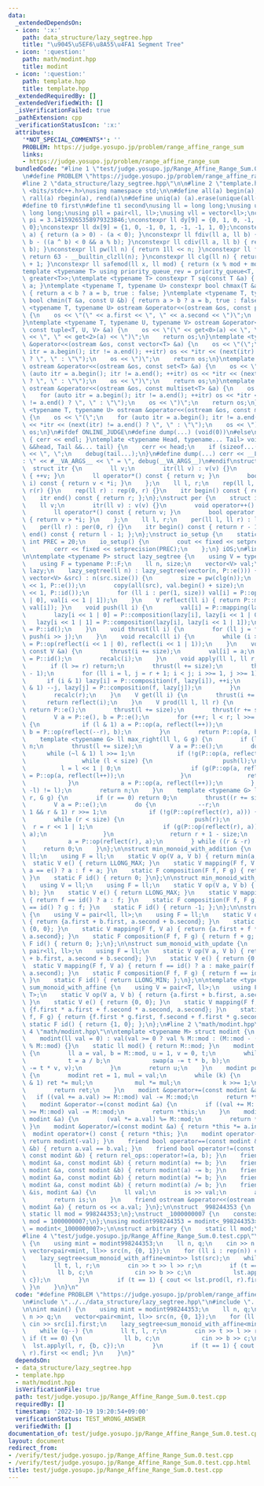 ```yaml
---
data:
  _extendedDependsOn:
  - icon: ':x:'
    path: data_structure/lazy_segtree.hpp
    title: "\u9045\u5EF6\u8A55\u4FA1 Segment Tree"
  - icon: ':question:'
    path: math/modint.hpp
    title: modint
  - icon: ':question:'
    path: template.hpp
    title: template.hpp
  _extendedRequiredBy: []
  _extendedVerifiedWith: []
  _isVerificationFailed: true
  _pathExtension: cpp
  _verificationStatusIcon: ':x:'
  attributes:
    '*NOT_SPECIAL_COMMENTS*': ''
    PROBLEM: https://judge.yosupo.jp/problem/range_affine_range_sum
    links:
    - https://judge.yosupo.jp/problem/range_affine_range_sum
  bundledCode: "#line 1 \"test/judge.yosupo.jp/Range_Affine_Range_Sum.0.test.cpp\"\
    \n#define PROBLEM \"https://judge.yosupo.jp/problem/range_affine_range_sum\"\n\
    #line 2 \"data_structure/lazy_segtree.hpp\"\n\n#line 2 \"template.hpp\"\n\n#include\
    \ <bits/stdc++.h>\nusing namespace std;\n\n#define all(a) begin(a), end(a)\n#define\
    \ rall(a) rbegin(a), rend(a)\n#define uniq(a) (a).erase(unique(all(a)), (a).end())\n\
    #define t0 first\n#define t1 second\nusing ll = long long;\nusing ull = unsigned\
    \ long long;\nusing pll = pair<ll, ll>;\nusing vll = vector<ll>;\nconstexpr double\
    \ pi = 3.14159265358979323846;\nconstexpr ll dy[9] = {0, 1, 0, -1, 1, 1, -1, -1,\
    \ 0};\nconstexpr ll dx[9] = {1, 0, -1, 0, 1, -1, -1, 1, 0};\nconstexpr ll sign(ll\
    \ a) { return (a > 0) - (a < 0); }\nconstexpr ll fdiv(ll a, ll b) { return a /\
    \ b - ((a ^ b) < 0 && a % b); }\nconstexpr ll cdiv(ll a, ll b) { return -fdiv(-a,\
    \ b); }\nconstexpr ll pw(ll n) { return 1ll << n; }\nconstexpr ll flg(ll n) {\
    \ return 63 - __builtin_clzll(n); }\nconstexpr ll clg(ll n) { return flg(n - 1)\
    \ + 1; }\nconstexpr ll safemod(ll x, ll mod) { return (x % mod + mod) % mod; }\n\
    template <typename T> using priority_queue_rev = priority_queue<T, vector<T>,\
    \ greater<T>>;\ntemplate <typename T> constexpr T sq(const T &a) { return a *\
    \ a; }\ntemplate <typename T, typename U> constexpr bool chmax(T &a, const U &b)\
    \ { return a < b ? a = b, true : false; }\ntemplate <typename T, typename U> constexpr\
    \ bool chmin(T &a, const U &b) { return a > b ? a = b, true : false; }\ntemplate\
    \ <typename T, typename U> ostream &operator<<(ostream &os, const pair<T, U> &a)\
    \ {\n    os << \"(\" << a.first << \", \" << a.second << \")\";\n    return os;\n\
    }\ntemplate <typename T, typename U, typename V> ostream &operator<<(ostream &os,\
    \ const tuple<T, U, V> &a) {\n    os << \"(\" << get<0>(a) << \", \" << get<1>(a)\
    \ << \", \" << get<2>(a) << \")\";\n    return os;\n}\ntemplate <typename T> ostream\
    \ &operator<<(ostream &os, const vector<T> &a) {\n    os << \"(\";\n    for (auto\
    \ itr = a.begin(); itr != a.end(); ++itr) os << *itr << (next(itr) != a.end()\
    \ ? \", \" : \"\");\n    os << \")\";\n    return os;\n}\ntemplate <typename T>\
    \ ostream &operator<<(ostream &os, const set<T> &a) {\n    os << \"(\";\n    for\
    \ (auto itr = a.begin(); itr != a.end(); ++itr) os << *itr << (next(itr) != a.end()\
    \ ? \", \" : \"\");\n    os << \")\";\n    return os;\n}\ntemplate <typename T>\
    \ ostream &operator<<(ostream &os, const multiset<T> &a) {\n    os << \"(\";\n\
    \    for (auto itr = a.begin(); itr != a.end(); ++itr) os << *itr << (next(itr)\
    \ != a.end() ? \", \" : \"\");\n    os << \")\";\n    return os;\n}\ntemplate\
    \ <typename T, typename U> ostream &operator<<(ostream &os, const map<T, U> &a)\
    \ {\n    os << \"(\";\n    for (auto itr = a.begin(); itr != a.end(); ++itr) os\
    \ << *itr << (next(itr) != a.end() ? \", \" : \"\");\n    os << \")\";\n    return\
    \ os;\n}\n#ifdef ONLINE_JUDGE\n#define dump(...) (void(0))\n#else\nvoid debug()\
    \ { cerr << endl; }\ntemplate <typename Head, typename... Tail> void debug(Head\
    \ &&head, Tail &&... tail) {\n    cerr << head;\n    if (sizeof...(Tail)) cerr\
    \ << \", \";\n    debug(tail...);\n}\n#define dump(...) cerr << __LINE__ << \"\
    : \" << #__VA_ARGS__ << \" = \", debug(__VA_ARGS__)\n#endif\nstruct rep {\n  \
    \  struct itr {\n        ll v;\n        itr(ll v) : v(v) {}\n        void operator++()\
    \ { ++v; }\n        ll operator*() const { return v; }\n        bool operator!=(itr\
    \ i) const { return v < *i; }\n    };\n    ll l, r;\n    rep(ll l, ll r) : l(l),\
    \ r(r) {}\n    rep(ll r) : rep(0, r) {}\n    itr begin() const { return l; };\n\
    \    itr end() const { return r; };\n};\nstruct per {\n    struct itr {\n    \
    \    ll v;\n        itr(ll v) : v(v) {}\n        void operator++() { --v; }\n\
    \        ll operator*() const { return v; }\n        bool operator!=(itr i) const\
    \ { return v > *i; }\n    };\n    ll l, r;\n    per(ll l, ll r) : l(l), r(r) {}\n\
    \    per(ll r) : per(0, r) {}\n    itr begin() const { return r - 1; };\n    itr\
    \ end() const { return l - 1; };\n};\nstruct io_setup {\n    static constexpr\
    \ int PREC = 20;\n    io_setup() {\n        cout << fixed << setprecision(PREC);\n\
    \        cerr << fixed << setprecision(PREC);\n    };\n} iOS;\n#line 4 \"data_structure/lazy_segtree.hpp\"\
    \n\ntemplate <typename P> struct lazy_segtree {\n    using V = typename P::V;\n\
    \    using F = typename P::F;\n    ll n, size;\n    vector<V> val;\n    vector<F>\
    \ lazy;\n    lazy_segtree(ll n) : lazy_segtree(vector(n, P::e())) {}\n    lazy_segtree(const\
    \ vector<V> &src) : n(src.size()) {\n        size = pw(clg(n));\n        val.resize(size\
    \ << 1, P::e());\n        copy(all(src), val.begin() + size);\n        lazy.resize(size\
    \ << 1, P::id());\n        for (ll i : per(1, size)) val[i] = P::op(val[i << 1\
    \ | 0], val[i << 1 | 1]);\n    }\n    V reflect(ll i) { return P::mapping(lazy[i],\
    \ val[i]); }\n    void push(ll i) {\n        val[i] = P::mapping(lazy[i], val[i]);\n\
    \        lazy[i << 1 | 0] = P::composition(lazy[i], lazy[i << 1 | 0]);\n     \
    \   lazy[i << 1 | 1] = P::composition(lazy[i], lazy[i << 1 | 1]);\n        lazy[i]\
    \ = P::id();\n    }\n    void thrust(ll i) {\n        for (ll j = flg(n); j; j--)\
    \ push(i >> j);\n    }\n    void recalc(ll i) {\n        while (i >>= 1) val[i]\
    \ = P::op(reflect(i << 1 | 0), reflect(i << 1 | 1));\n    }\n    void set(ll i,\
    \ const V &a) {\n        thrust(i += size);\n        val[i] = a;\n        lazy[i]\
    \ = P::id();\n        recalc(i);\n    }\n    void apply(ll l, ll r, F f) {\n \
    \       if (l >= r) return;\n        thrust(l += size);\n        thrust(r += size\
    \ - 1);\n        for (ll i = l, j = r + 1; i < j; i >>= 1, j >>= 1) {\n      \
    \      if (i & 1) lazy[i] = P::composition(f, lazy[i]), ++i;\n            if (j\
    \ & 1) --j, lazy[j] = P::composition(f, lazy[j]);\n        }\n        recalc(l);\n\
    \        recalc(r);\n    }\n    V get(ll i) {\n        thrust(i += size);\n  \
    \      return reflect(i);\n    }\n    V prod(ll l, ll r) {\n        if (l >= r)\
    \ return P::e();\n        thrust(l += size);\n        thrust(r += size - 1);\n\
    \        V a = P::e(), b = P::e();\n        for (++r; l < r; l >>= 1, r >>= 1)\
    \ {\n            if (l & 1) a = P::op(a, reflect(l++));\n            if (r & 1)\
    \ b = P::op(reflect(--r), b);\n        }\n        return P::op(a, b);\n    }\n\
    \    template <typename G> ll max_right(ll l, G g) {\n        if (l == n) return\
    \ n;\n        thrust(l += size);\n        V a = P::e();\n        do {\n      \
    \      while (~l & 1) l >>= 1;\n            if (!g(P::op(a, reflect(l)))) {\n\
    \                while (l < size) {\n                    push(l);\n          \
    \          l = l << 1 | 0;\n                    if (g(P::op(a, reflect(l)))) a\
    \ = P::op(a, reflect(l++));\n                }\n                return l - size;\n\
    \            }\n            a = P::op(a, reflect(l++));\n        } while ((l &\
    \ -l) != l);\n        return n;\n    }\n    template <typename G> ll min_left(ll\
    \ r, G g) {\n        if (r == 0) return 0;\n        thrust((r += size) - 1);\n\
    \        V a = P::e();\n        do {\n            --r;\n            while (r >\
    \ 1 && r & 1) r >>= 1;\n            if (!g(P::op(reflect(r), a))) {\n        \
    \        while (r < size) {\n                    push(r);\n                  \
    \  r = r << 1 | 1;\n                    if (g(P::op(reflect(r), a))) a = P::op(reflect(r--),\
    \ a);\n                }\n                return r + 1 - size;\n            }\n\
    \            a = P::op(reflect(r), a);\n        } while ((r & -r) != r);\n   \
    \     return 0;\n    }\n};\n\nstruct min_monoid_with_addition {\n    using V =\
    \ ll;\n    using F = ll;\n    static V op(V a, V b) { return min(a, b); }\n  \
    \  static V e() { return LLONG_MAX; }\n    static V mapping(F f, V a) { return\
    \ a == e() ? a : f + a; }\n    static F composition(F f, F g) { return f + g;\
    \ }\n    static F id() { return 0; }\n};\n\nstruct min_monoid_with_update {\n\
    \    using V = ll;\n    using F = ll;\n    static V op(V a, V b) { return min(a,\
    \ b); }\n    static V e() { return LLONG_MAX; }\n    static V mapping(F f, V a)\
    \ { return f == id() ? a : f; }\n    static F composition(F f, F g) { return f\
    \ == id() ? g : f; }\n    static F id() { return -1; };\n};\n\nstruct sum_monoid_with_addition\
    \ {\n    using V = pair<ll, ll>;\n    using F = ll;\n    static V op(V a, V b)\
    \ { return {a.first + b.first, a.second + b.second}; }\n    static V e() { return\
    \ {0, 0}; }\n    static V mapping(F f, V a) { return {a.first + f * a.second,\
    \ a.second}; }\n    static F composition(F f, F g) { return f + g; }\n    static\
    \ F id() { return 0; };\n};\n\nstruct sum_monoid_with_update {\n    using V =\
    \ pair<ll, ll>;\n    using F = ll;\n    static V op(V a, V b) { return {a.first\
    \ + b.first, a.second + b.second}; }\n    static V e() { return {0, 0}; }\n  \
    \  static V mapping(F f, V a) { return f == id() ? a : make_pair(f * a.second,\
    \ a.second); }\n    static F composition(F f, F g) { return f == id() ? g : f;\
    \ }\n    static F id() { return LLONG_MIN; };\n};\n\ntemplate <typename T> struct\
    \ sum_monoid_with_affine {\n    using V = pair<T, ll>;\n    using F = pair<T,\
    \ T>;\n    static V op(V a, V b) { return {a.first + b.first, a.second + b.second};\
    \ }\n    static V e() { return {0, 0}; }\n    static V mapping(F f, V a) { return\
    \ {f.first * a.first + f.second * a.second, a.second}; }\n    static F composition(F\
    \ f, F g) { return {f.first * g.first, f.second + f.first * g.second}; }\n   \
    \ static F id() { return {1, 0}; };\n};\n#line 2 \"math/modint.hpp\"\n\n#line\
    \ 4 \"math/modint.hpp\"\n\ntemplate <typename M> struct modint {\n    ll val;\n\
    \    modint(ll val = 0) : val(val >= 0 ? val % M::mod : (M::mod - (-val) % M::mod)\
    \ % M::mod) {}\n    static ll mod() { return M::mod; }\n    modint inv() const\
    \ {\n        ll a = val, b = M::mod, u = 1, v = 0, t;\n        while (b > 0) {\n\
    \            t = a / b;\n            swap(a -= t * b, b);\n            swap(u\
    \ -= t * v, v);\n        }\n        return u;\n    }\n    modint pow(ll k) const\
    \ {\n        modint ret = 1, mul = val;\n        while (k) {\n            if (k\
    \ & 1) ret *= mul;\n            mul *= mul;\n            k >>= 1;\n        }\n\
    \        return ret;\n    }\n    modint &operator+=(const modint &a) {\n     \
    \   if ((val += a.val) >= M::mod) val -= M::mod;\n        return *this;\n    }\n\
    \    modint &operator-=(const modint &a) {\n        if ((val += M::mod - a.val)\
    \ >= M::mod) val -= M::mod;\n        return *this;\n    }\n    modint &operator*=(const\
    \ modint &a) {\n        (val *= a.val) %= M::mod;\n        return *this;\n   \
    \ }\n    modint &operator/=(const modint &a) { return *this *= a.inv(); }\n  \
    \  modint operator+() const { return *this; }\n    modint operator-() const {\
    \ return modint(-val); }\n    friend bool operator==(const modint &a, const modint\
    \ &b) { return a.val == b.val; }\n    friend bool operator!=(const modint &a,\
    \ const modint &b) { return rel_ops::operator!=(a, b); }\n    friend modint operator+(const\
    \ modint &a, const modint &b) { return modint(a) += b; }\n    friend modint operator-(const\
    \ modint &a, const modint &b) { return modint(a) -= b; }\n    friend modint operator*(const\
    \ modint &a, const modint &b) { return modint(a) *= b; }\n    friend modint operator/(const\
    \ modint &a, const modint &b) { return modint(a) /= b; }\n    friend istream &operator>>(istream\
    \ &is, modint &a) {\n        ll val;\n        is >> val;\n        a = modint(val);\n\
    \        return is;\n    }\n    friend ostream &operator<<(ostream &os, const\
    \ modint &a) { return os << a.val; }\n};\n\nstruct _998244353 {\n    constexpr\
    \ static ll mod = 998244353;\n};\nstruct _1000000007 {\n    constexpr static ll\
    \ mod = 1000000007;\n};\nusing modint998244353 = modint<_998244353>;\nusing modint1000000007\
    \ = modint<_1000000007>;\n\nstruct arbitrary {\n    static ll mod;\n};\nll arbitrary::mod;\n\
    #line 4 \"test/judge.yosupo.jp/Range_Affine_Range_Sum.0.test.cpp\"\n\nint main()\
    \ {\n    using mint = modint998244353;\n    ll n, q;\n    cin >> n >> q;\n   \
    \ vector<pair<mint, ll>> src(n, {0, 1});\n    for (ll i : rep(n)) cin >> src[i].first;\n\
    \    lazy_segtree<sum_monoid_with_affine<mint>> lst(src);\n    while (q--) {\n\
    \        ll t, l, r;\n        cin >> t >> l >> r;\n        if (t == 0) {\n   \
    \         ll b, c;\n            cin >> b >> c;\n            lst.apply(l, r, {b,\
    \ c});\n        }\n        if (t == 1) { cout << lst.prod(l, r).first << endl;\
    \ }\n    }\n}\n"
  code: "#define PROBLEM \"https://judge.yosupo.jp/problem/range_affine_range_sum\"\
    \n#include \"../../data_structure/lazy_segtree.hpp\"\n#include \"../../math/modint.hpp\"\
    \n\nint main() {\n    using mint = modint998244353;\n    ll n, q;\n    cin >>\
    \ n >> q;\n    vector<pair<mint, ll>> src(n, {0, 1});\n    for (ll i : rep(n))\
    \ cin >> src[i].first;\n    lazy_segtree<sum_monoid_with_affine<mint>> lst(src);\n\
    \    while (q--) {\n        ll t, l, r;\n        cin >> t >> l >> r;\n       \
    \ if (t == 0) {\n            ll b, c;\n            cin >> b >> c;\n          \
    \  lst.apply(l, r, {b, c});\n        }\n        if (t == 1) { cout << lst.prod(l,\
    \ r).first << endl; }\n    }\n}"
  dependsOn:
  - data_structure/lazy_segtree.hpp
  - template.hpp
  - math/modint.hpp
  isVerificationFile: true
  path: test/judge.yosupo.jp/Range_Affine_Range_Sum.0.test.cpp
  requiredBy: []
  timestamp: '2022-10-19 19:20:54+09:00'
  verificationStatus: TEST_WRONG_ANSWER
  verifiedWith: []
documentation_of: test/judge.yosupo.jp/Range_Affine_Range_Sum.0.test.cpp
layout: document
redirect_from:
- /verify/test/judge.yosupo.jp/Range_Affine_Range_Sum.0.test.cpp
- /verify/test/judge.yosupo.jp/Range_Affine_Range_Sum.0.test.cpp.html
title: test/judge.yosupo.jp/Range_Affine_Range_Sum.0.test.cpp
---
```

